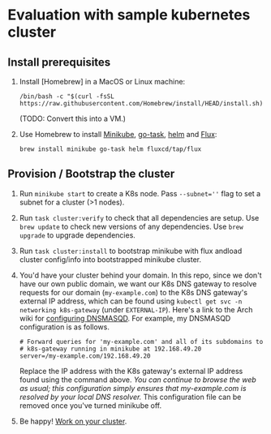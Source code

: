 # Evaluation with sample kubernetes cluster

## Install prerequisites

1. Install [Homebrew] in a MacOS or Linux machine:

   `/bin/bash -c "$(curl -fsSL https://raw.githubusercontent.com/Homebrew/install/HEAD/install.sh)`

   (TODO: Convert this into a VM.)

2. Use Homebrew to install [Minikube](https://formulae.brew.sh/formula/minikube), [go-task](https://taskfile.dev/installation/#homebrew), [helm](https://helm.sh/docs/intro/install/#from-homebrew-macos) and [Flux](https://fluxcd.io/flux/installation/#install-the-flux-cli):

   `brew install minikube go-task helm fluxcd/tap/flux`

## Provision / Bootstrap the cluster

1. Run `minikube start` to create a K8s node.
   Pass `--subnet=''` flag to set a subnet for a cluster (>1 nodes).

2. Run `task cluster:verify` to check that all dependencies are setup. Use `brew update` to check new versions of any dependencies. Use `brew upgrade` to upgrade dependencies.

3. Run `task cluster:install` to bootstrap minikube with flux andload cluster config/info into bootstrapped minikube cluster.

4. You'd have your cluster behind your domain. In this repo, since we don't have our own public domain, we want our K8s DNS gateway to resolve requests for our domain (`my-example.com`) to the K8s DNS gateway's external IP address, which can be found using `kubectl get svc -n networking k8s-gateway` (under `EXTERNAL-IP`). Here's a link to the Arch wiki for [configuring DNSMASQD](https://wiki.archlinux.org/title/NetworkManager#Custom_dnsmasq_configuration). For example, my DNSMASQD configuration is as follows.

   ```
   # Forward queries for 'my-example.com' and all of its subdomains to
   # k8s-gateway running in minikube at 192.168.49.20
   server=/my-example.com/192.168.49.20
   ```

   Replace the IP address with the K8s gateway's external IP address found using the command above. _You can continue to browse the web as usual; this configuration simply ensures that my-example.com is resolved by your local DNS resolver._ This configuration file can be removed once you've turned minikube off.

5. Be happy! [Work on your cluster](../README.md#work-on-the-cluster).
